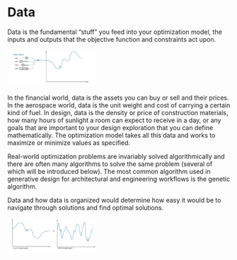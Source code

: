 # Data 
Data is the fundamental “stuff” you feed into your optimization model, the inputs and outputs that the objective function and constraints act upon. 

<img src="../../assets/deeper/data.png" style="width:200px;"/>

In the financial world, data is the assets you can buy or sell and their prices. In the aerospace world, data is the unit weight and cost of carrying a certain kind of fuel. In design, data is the density or price of construction materials, how many hours of sunlight a room can expect to receive in a day, or any goals that are important to your design exploration that you can define mathematically. The optimization model takes all this data and works to maximize or minimize values as specified. 

Real-world optimization problems are invariably solved algorithmically and there are often many algorithms to solve the same problem (several of which will be introduced below). The most common algorithm used in generative design for architectural and engineering workflows is the genetic algorithm.

Data and how data is organized would determine how easy it would be to navigate through solutions and find optimal solutions. 

<img src="../../assets/deeper/data2.png" style="width:200px;"/>
